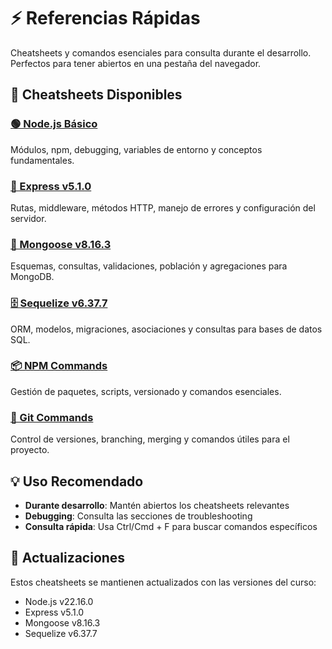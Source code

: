 # ⚡ Referencias Rápidas

Cheatsheets y comandos esenciales para consulta durante el desarrollo. Perfectos para tener abiertos en una pestaña del navegador.

## 🎯 Cheatsheets Disponibles

### [🟢 Node.js Básico](nodejs-cheatsheet.md)

Módulos, npm, debugging, variables de entorno y conceptos fundamentales.

### [🚀 Express v5.1.0](express-cheatsheet.md)

Rutas, middleware, métodos HTTP, manejo de errores y configuración del servidor.

### [🍃 Mongoose v8.16.3](mongoose-cheatsheet.md)

Esquemas, consultas, validaciones, población y agregaciones para MongoDB.

### [🗄️ Sequelize v6.37.7](sequelize-cheatsheet.md)

ORM, modelos, migraciones, asociaciones y consultas para bases de datos SQL.

### [📦 NPM Commands](npm-commands.md)

Gestión de paquetes, scripts, versionado y comandos esenciales.

### [🔗 Git Commands](git-commands.md)

Control de versiones, branching, merging y comandos útiles para el proyecto.

## 💡 Uso Recomendado

- **Durante desarrollo**: Mantén abiertos los cheatsheets relevantes
- **Debugging**: Consulta las secciones de troubleshooting
- **Consulta rápida**: Usa Ctrl/Cmd + F para buscar comandos específicos

## 🔄 Actualizaciones

Estos cheatsheets se mantienen actualizados con las versiones del curso:

- Node.js v22.16.0
- Express v5.1.0
- Mongoose v8.16.3
- Sequelize v6.37.7
